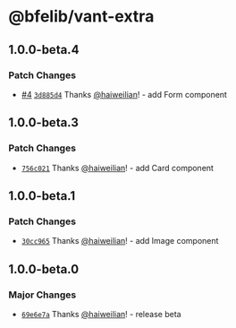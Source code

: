 # @bfelib/vant-extra

## 1.0.0-beta.4

### Patch Changes

- [#4](https://github.com/bfelib/vant-extra/pull/4) [`3d885d4`](https://github.com/bfelib/vant-extra/commit/3d885d4e7378f999c44127c2ffff578e7d1e17ca) Thanks [@haiweilian](https://github.com/haiweilian)! - add Form component

## 1.0.0-beta.3

### Patch Changes

- [`756c021`](https://github.com/bfelib/vant-extra/commit/756c021c3b72200a19822b2fae80694c35abe84d) Thanks [@haiweilian](https://github.com/haiweilian)! - add Card component

## 1.0.0-beta.1

### Patch Changes

- [`30cc965`](https://github.com/bfelib/vant-extra/commit/30cc9657a1cf64de94ec778d28ba67891a5448ef) Thanks [@haiweilian](https://github.com/haiweilian)! - add Image component

## 1.0.0-beta.0

### Major Changes

- [`69e6e7a`](https://github.com/bfelib/vant-extra/commit/69e6e7acd18f56e67000752e145b38076a319b58) Thanks [@haiweilian](https://github.com/haiweilian)! - release beta
